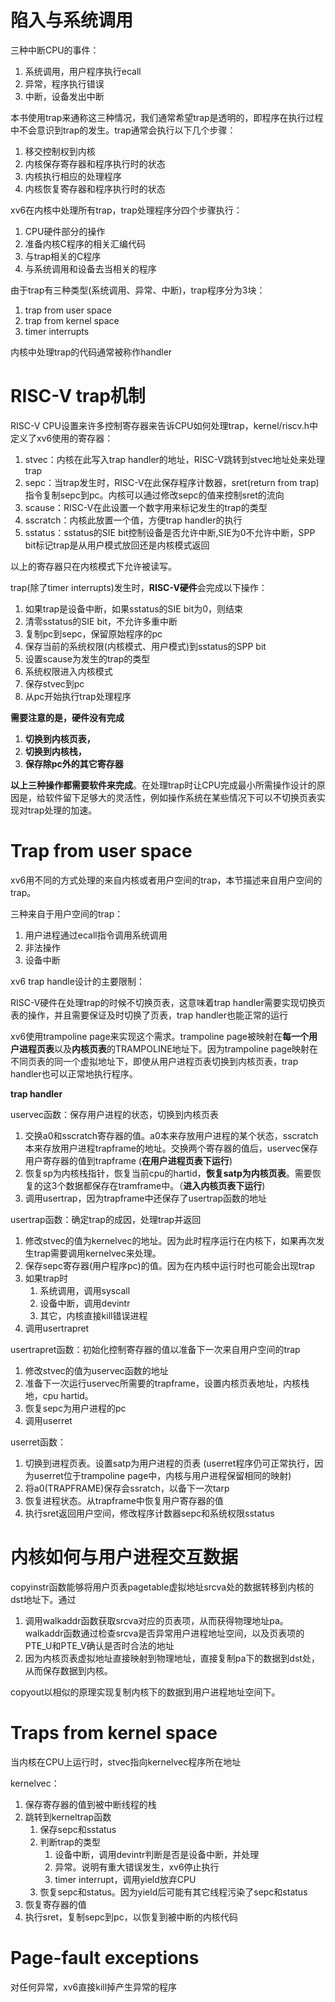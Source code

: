 # 陷入与系统调用

三种中断CPU的事件：

1. 系统调用，用户程序执行ecall
2. 异常，程序执行错误
3. 中断，设备发出中断

本书使用trap来通称这三种情况，我们通常希望trap是透明的，即程序在执行过程中不会意识到trap的发生。trap通常会执行以下几个步骤：

1. 移交控制权到内核
2. 内核保存寄存器和程序执行时的状态
3. 内核执行相应的处理程序
4. 内核恢复寄存器和程序执行时的状态

xv6在内核中处理所有trap，trap处理程序分四个步骤执行：

1. CPU硬件部分的操作
2. 准备内核C程序的相关汇编代码
3. 与trap相关的C程序
4. 与系统调用和设备去当相关的程序

由于trap有三种类型(系统调用、异常、中断)，trap程序分为3块：

1. trap from user space
2. trap from kernel space
3. timer interrupts

内核中处理trap的代码通常被称作handler

# RISC-V trap机制

RISC-V CPU设置来许多控制寄存器来告诉CPU如何处理trap，kernel/riscv.h中定义了xv6使用的寄存器：

1. stvec：内核在此写入trap handler的地址，RISC-V跳转到stvec地址处来处理trap
2. sepc：当trap发生时，RISC-V在此保存程序计数器，sret(return from trap)指令复制sepc到pc。内核可以通过修改sepc的值来控制sret的流向
3. scause：RISC-V在此设置一个数字用来标记发生的trap的类型
4. sscratch：内核此放置一个值，方便trap handler的执行
5. sstatus：sstatus的SIE bit控制设备是否允许中断,SIE为0不允许中断，SPP bit标记trap是从用户模式放回还是内核模式返回

以上的寄存器只在内核模式下允许被读写。

trap(除了timer interrupts)发生时，**RISC-V硬件**会完成以下操作：

1. 如果trap是设备中断，如果sstatus的SIE bit为0，则结束
2.  清零sstatus的SIE bit，不允许多重中断
3. 复制pc到sepc，保留原始程序的pc
4. 保存当前的系统权限(内核模式、用户模式)到sstatus的SPP bit
5. 设置scause为发生的trap的类型
6. 系统权限进入内核模式
7. 保存stvec到pc
8. 从pc开始执行trap处理程序

**需要注意的是，硬件没有完成**

1. **切换到内核页表，**
2. **切换到内核栈，**
3. **保存除pc外的其它寄存器**

**以上三种操作都需要软件来完成**。在处理trap时让CPU完成最小所需操作设计的原因是，给软件留下足够大的灵活性，例如操作系统在某些情况下可以不切换页表实现对trap处理的加速。

# Trap from user space

xv6用不同的方式处理的来自内核或者用户空间的trap，本节描述来自用户空间的trap。

三种来自于用户空间的trap：

1. 用户进程通过ecall指令调用系统调用
2. 非法操作
3. 设备中断

xv6 trap handle设计的主要限制：

RISC-V硬件在处理trap的时候不切换页表，这意味着trap handler需要实现切换页表的操作，并且需要保证及时切换了页表，trap handler也能正常的运行

xv6使用trampoline page来实现这个需求。trampoline page被映射在**每一个用户进程页表**以及**内核页表**的TRAMPOLINE地址下。因为trampoline page映射在不同页表的同一个虚拟地址下，即使从用户进程页表切换到内核页表，trap handler也可以正常地执行程序。

**trap handler**

uservec函数：保存用户进程的状态，切换到内核页表

1. 交换a0和sscratch寄存器的值。a0本来存放用户进程的某个状态，sscratch本来存放用户进程trapframe的地址。交换两个寄存器的值后，uservec保存用户寄存器的值到trapframe (**在用户进程页表下运行**)
2. 恢复sp为内核栈指针，恢复当前cpu的hartid，**恢复satp为内核页表**。需要恢复的这3个数据都保存在tramframe中。（**进入内核页表下运行**)
3. 调用usertrap，因为trapframe中还保存了usertrap函数的地址

usertrap函数：确定trap的成因，处理trap并返回

1. 修改stvec的值为kernelvec的地址。因为此时程序运行在内核下，如果再次发生trap需要调用kernelvec来处理。
2. 保存sepc寄存器(用户程序pc)的值。因为在内核中运行时也可能会出现trap
3. 如果trap时
   1. 系统调用，调用syscall
   2. 设备中断，调用devintr
   3. 其它，内核直接kill错误进程
4. 调用usertrapret

usertrapret函数：初始化控制寄存器的值以准备下一次来自用户空间的trap

1. 修改stvec的值为uservec函数的地址
2. 准备下一次运行uservec所需要的trapframe，设置内核页表地址，内核栈地，cpu hartid。
3. 恢复sepc为用户进程的pc
4. 调用userret

userret函数：

1. 切换到进程页表。设置satp为用户进程的页表 (userret程序仍可正常执行，因为userret位于trampoline page中，内核与用户进程保留相同的映射)
2. 将a0(TRAPFRAME)保存会ssratch，以备下一次tarp
3. 恢复进程状态。从trapframe中恢复用户寄存器的值
4. 执行sret返回用户空间，修改程序计数器sepc和系统权限sstatus

# 内核如何与用户进程交互数据

copyinstr函数能够将用户页表pagetable虚拟地址srcva处的数据转移到内核的dst地址下。通过

1. 调用walkaddr函数获取srcva对应的页表项，从而获得物理地址pa。walkaddr函数通过检查srcva是否异常用户进程地址空间，以及页表项的PTE_U和PTE_V确认是否时合法的地址
2. 因为内核页表虚拟地址直接映射到物理地址，直接复制pa下的数据到dst处，从而保存数据到内核。

copyout以相似的原理实现复制内核下的数据到用户进程地址空间下。

# Traps from kernel space

当内核在CPU上运行时，stvec指向kernelvec程序所在地址

kernelvec：

1. 保存寄存器的值到被中断线程的栈
2. 跳转到kerneltrap函数
   1. 保存sepc和sstatus
   2. 判断trap的类型
      1. 设备中断，调用devintr判断是否是设备中断，并处理
      2. 异常。说明有重大错误发生，xv6停止执行
      3. timer interrupt，调用yield放弃CPU
   3. 恢复sepc和status。因为yield后可能有其它线程污染了sepc和status
3. 恢复寄存器的值
4. 执行sret，复制sepc到pc，以恢复到被中断的内核代码

# Page-fault exceptions

对任何异常，xv6直接kill掉产生异常的程序

